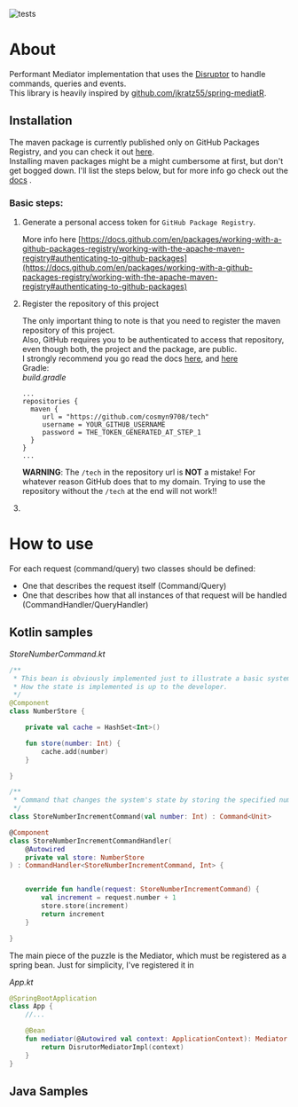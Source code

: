 ![tests](https://github.com/cosmyn9708/spring-disruptor-mediatr/actions/workflows/gradle-test.yml/badge.svg)

# About

Performant Mediator implementation that uses the [Disruptor](https://github.com/LMAX-Exchange/disruptor) to handle commands, queries and events.  
This library is heavily inspired by [github.com/jkratz55/spring-mediatR](https://github.com/jkratz55/spring-mediatR).

## Installation

The maven package is currently published only on GitHub Packages Registry, and you can check it out
[here](https://github.com/cosmyn9708/spring-disruptor-mediatr/packages).  
Installing maven packages might be a might cumbersome at first, but don't get bogged down. I'll list the steps below,
but for more info go check out
the [docs](https://docs.github.com/en/packages/working-with-a-github-packages-registry/working-with-the-apache-maven-registry#installing-a-package)
.

### Basic steps:

1. Generate a personal access token for `GitHub Package Registry`.

   More info here
   [https://docs.github.com/en/packages/working-with-a-github-packages-registry/working-with-the-apache-maven-registry#authenticating-to-github-packages](https://docs.github.com/en/packages/working-with-a-github-packages-registry/working-with-the-apache-maven-registry#authenticating-to-github-packages)
1. Register the repository of this project

   The only important thing to note is that you need to register the maven repository of this project.  
   Also, GitHub requires you to be authenticated to access that repository, even though both, the project and the package, are public.  
   I strongly recommend you go read the docs [here](https://docs.github.com/en/packages/working-with-a-github-packages-registry/working-with-the-gradle-registry), and [here](https://docs.github.com/en/packages/working-with-a-github-packages-registry/working-with-the-apache-maven-registry)  
   Gradle:   
   *build.gradle*
    ```
   ...
   repositories {
      maven {
         url = "https://github.com/cosmyn9708/tech"
         username = YOUR_GITHUB_USERNAME
         password = THE_TOKEN_GENERATED_AT_STEP_1
      }
   }
   ...
   ```
   **WARNING**: The `/tech` in the repository url is **NOT** a mistake! For whatever reason GitHub does that to my domain. Trying to use the repository without the `/tech` at the end will not work!!
1. 
# How to use

For each request (command/query) two classes should be defined:

- One that describes the request itself (Command/Query)
- One that describes how that all instances of that request will be handled (CommandHandler/QueryHandler)

## Kotlin samples

*StoreNumberCommand.kt*

```kotlin
/**
 * This bean is obviously implemented just to illustrate a basic system state.
 * How the state is implemented is up to the developer.
 */
@Component
class NumberStore {

    private val cache = HashSet<Int>()

    fun store(number: Int) {
        cache.add(number)
    }

}

/**
 * Command that changes the system's state by storing the specified number's increment.
 */
class StoreNumberIncrementCommand(val number: Int) : Command<Unit>

@Component
class StoreNumberIncrementCommandHandler(
    @Autowired
    private val store: NumberStore
) : CommandHandler<StoreNumberIncrementCommand, Int> {


    override fun handle(request: StoreNumberIncrementCommand) {
        val increment = request.number + 1
        store.store(increment)
        return increment
    }

}
```

The main piece of the puzzle is the Mediator, which must be registered as a spring bean. Just for simplicity, I've
registered it in

*App.kt*

```kotlin
@SpringBootApplication
class App {
    //...

    @Bean
    fun mediator(@Autowired val context: ApplicationContext): Mediator {
        return DisrutorMediatorImpl(context)
    }
}
```

## Java Samples

